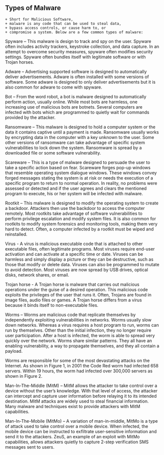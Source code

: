 ## Types of Malware
```
+ Short for Malicious Software, 
+ malware is any code that can be used to steal data, 
+ bypass access controls, or cause harm to, or 
+ compromise a system. Below are a few common types of malware:
```
Spyware – This malware is design to track and spy on the user. Spyware often includes activity trackers, keystroke collection, and data capture. In an attempt to overcome security measures, spyware often modifies security settings. Spyware often bundles itself with legitimate software or with Trojan horses.

Adware – Advertising supported software is designed to automatically deliver advertisements. Adware is often installed with some versions of software. Some adware is designed to only deliver advertisements but it is also common for adware to come with spyware.

Bot – From the word robot, a bot is malware designed to automatically perform action, usually online. While most bots are harmless, one increasing use of malicious bots are botnets. Several computers are infected with bots which are programmed to quietly wait for commands provided by the attacker.

Ransomware – This malware is designed to hold a computer system or the data it contains captive until a payment is made. Ransomware usually works by encrypting data in the computer with a key unknown to the user. Some other versions of ransomware can take advantage of specific system vulnerabilities to lock down the system. Ransomware is spread by a downloaded file or some software vulnerability.

Scareware – This is a type of malware designed to persuade the user to take a specific action based on fear. Scareware forges pop-up windows that resemble operating system dialogue windows. These windows convey forged messages stating the system is at risk or needs the execution of a specific program to return to normal operation. In reality, no problems were assessed or detected and if the user agrees and clears the mentioned program to execute, his or her system will be infected with malware.

Rootkit – This malware is designed to modify the operating system to create a backdoor. Attackers then use the backdoor to access the computer remotely. Most rootkits take advantage of software vulnerabilities to perform privilege escalation and modify system files. It is also common for rootkits to modify system forensics and monitoring tools, making them very hard to detect. Often, a computer infected by a rootkit must be wiped and reinstalled.

Virus - A virus is malicious executable code that is attached to other executable files, often legitimate programs. Most viruses require end-user activation and can activate at a specific time or date. Viruses can be harmless and simply display a picture or they can be destructive, such as those that modify or delete data. Viruses can also be programmed to mutate to avoid detection. Most viruses are now spread by USB drives, optical disks, network shares, or email.

Trojan horse - A Trojan horse is malware that carries out malicious operations under the guise of a desired operation. This malicious code exploits the privileges of the user that runs it. Often, Trojans are found in image files, audio files or games. A Trojan horse differs from a virus because it binds itself to non-executable files.

Worms – Worms are malicious code that replicate themselves by independently exploiting vulnerabilities in networks. Worms usually slow down networks. Whereas a virus requires a host program to run, worms can run by themselves. Other than the initial infection, they no longer require user participation. After a host is infected, the worm is able to spread very quickly over the network. Worms share similar patterns. They all have an enabling vulnerability, a way to propagate themselves, and they all contain a payload.

Worms are responsible for some of the most devastating attacks on the Internet. As shown in Figure 1, in 2001 the Code Red worm had infected 658 servers. Within 19 hours, the worm had infected over 300,000 servers as shown in Figure 2.

Man-In-The-Middle (MitM) – MitM allows the attacker to take control over a device without the user’s knowledge. With that level of access, the attacker can intercept and capture user information before relaying it to its intended destination. MitM attacks are widely used to steal financial information. Many malware and techniques exist to provide attackers with MitM capabilities.

Man-In-The-Mobile (MitMo) – A variation of man-in-middle, MitMo is a type of attack used to take control over a mobile device. When infected, the mobile device can be instructed to exfiltrate user-sensitive information and send it to the attackers. ZeuS, an example of an exploit with MitMo capabilities, allows attackers quietly to capture 2-step verification SMS messages sent to users.
